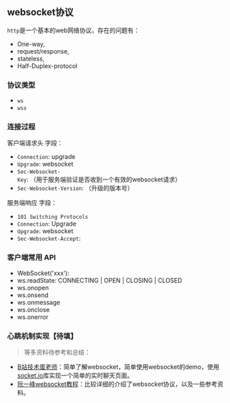 ## websocket协议

`http`是一个基本的web网络协议，存在的问题有：
- One-way, 
- request/response, 
- stateless, 
- Half-Duplex-protocol


### 协议类型
- `ws`
- `wss`

### 连接过程
客户端请求头 字段：
- `Connection`: upgrade
- `Upgrade`: websocket
- `Sec-Websocket-Key`: （用于服务端验证是否收到一个有效的websocket请求）
- `Sec-Websocket-Version`: （升级的版本号）

服务端响应 字段：
- `101 Switching Protocols`
- `Connection`: Upgrade
- `Upgrade`: websocket
- `Sec-Websocket-Accept`:

### 客户端常用 API
- WebSocket('xxx'):
- ws.readState: CONNECTING | OPEN | CLOSING | CLOSED
- ws.onopen
- ws.onsend
- ws.onmessage
- ws.onclose
- ws.onerror

### 心跳机制实现【待填】




> 等多资料待参考和总结：
- [B站技术蛋老师](https://www.bilibili.com/video/BV1n3411u7uf/?spm_id_from=autoNext&vd_source=2dd02d64c29ab7eefcc5106eb9b51955)：简单了解websocket，简单使用websocket的demo，使用[socket.io](https://github.com/socketio/socket.io)库实现一个简单的实时聊天页面。
- [阮一峰websocket教程](https://www.ruanyifeng.com/blog/2017/05/websocket.html)：比较详细的介绍了websocket协议，以及一些参考资料。